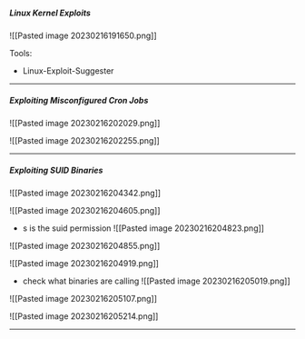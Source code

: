 ##### Linux Kernel Exploits

![[Pasted image 20230216191650.png]]

Tools:
- Linux-Exploit-Suggester
---
##### Exploiting Misconfigured Cron Jobs

 ![[Pasted image 20230216202029.png]]

![[Pasted image 20230216202255.png]]

---
##### Exploiting SUID Binaries

![[Pasted image 20230216204342.png]]

![[Pasted image 20230216204605.png]]

- s is the suid permission
![[Pasted image 20230216204823.png]]

![[Pasted image 20230216204855.png]]

![[Pasted image 20230216204919.png]]

- check what binaries are calling
![[Pasted image 20230216205019.png]]

![[Pasted image 20230216205107.png]]

![[Pasted image 20230216205214.png]]



---
##### 